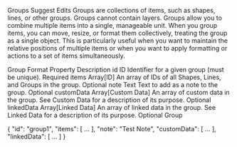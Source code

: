 Groups
Suggest Edits
Groups are collections of items, such as shapes, lines, or other groups. Groups cannot contain layers. Groups allow you to combine multiple items into a single, manageable unit. When you group items, you can move, resize, or format them collectively, treating the group as a single object. This is particularly useful when you want to maintain the relative positions of multiple items or when you want to apply formatting or actions to a set of items simultaneously.

Group Format
Property	Description	
id	ID
Identifier for a given group (must be unique).	Required
items	Array[ID]
An array of IDs of all Shapes, Lines, and Groups in the group.	Optional
note	Text
Text to add as a note to the group.	Optional
customData	Array[Custom Data]
An array of custom data in the group. See Custom Data for a description of its purpose.	Optional
linkedData	Array[Linked Data]
An array of linked data in the group. See Linked Data for a description of its purpose.	Optional
Group

{
  "id": "group1",
  "items": [ ... ],
  "note": "Test Note",
  "customData": [ ... ],
  "linkedData": [ ... ]
}